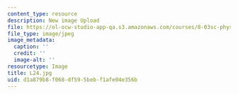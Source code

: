 ```yaml
---
content_type: resource
description: New image Upload
file: https://ol-ocw-studio-app-qa.s3.amazonaws.com/courses/8-03sc-physics-iii-vibrations-and-waves-fall-2016/d1a879b8f068df595bebf1afe04e356b_L24.jpg
file_type: image/jpeg
image_metadata:
  caption: ''
  credit: ''
  image-alt: ''
resourcetype: Image
title: L24.jpg
uid: d1a879b8-f068-df59-5beb-f1afe04e356b
---
```

